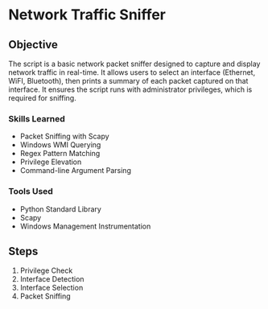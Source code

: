 # Network Traffic Sniffer

## Objective

The script is a basic network packet sniffer designed to capture and display network traffic in real-time. It allows users to select an interface (Ethernet, WiFI, Bluetooth), then prints a summary of each packet captured on that interface. It ensures the script runs with administrator privileges, which is required for sniffing.

### Skills Learned

- Packet Sniffing with Scapy
- Windows WMI Querying
- Regex Pattern Matching
- Privilege Elevation
- Command-line Argument Parsing

### Tools Used

- Python Standard Library
- Scapy
- Windows Management Instrumentation

## Steps
1. Privilege Check
2. Interface Detection
3. Interface Selection
4. Packet Sniffing
